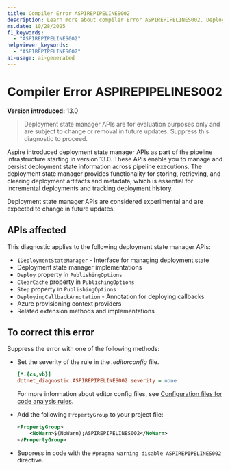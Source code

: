 ```yaml
---
title: Compiler Error ASPIREPIPELINES002
description: Learn more about compiler Error ASPIREPIPELINES002. Deployment state manager APIs are for evaluation purposes only and are subject to change or removal in future updates.
ms.date: 10/28/2025
f1_keywords:
  - "ASPIREPIPELINES002"
helpviewer_keywords:
  - "ASPIREPIPELINES002"
ai-usage: ai-generated
---
```


# Compiler Error ASPIREPIPELINES002

**Version introduced:** 13.0

> Deployment state manager APIs are for evaluation purposes only and are subject to change or removal in future updates. Suppress this diagnostic to proceed.

Aspire introduced deployment state manager APIs as part of the pipeline infrastructure starting in version 13.0. These APIs enable you to manage and persist deployment state information across pipeline executions. The deployment state manager provides functionality for storing, retrieving, and clearing deployment artifacts and metadata, which is essential for incremental deployments and tracking deployment history.

Deployment state manager APIs are considered experimental and are expected to change in future updates.

## APIs affected

This diagnostic applies to the following deployment state manager APIs:

- `IDeploymentStateManager` - Interface for managing deployment state
- Deployment state manager implementations
- `Deploy` property in `PublishingOptions`
- `ClearCache` property in `PublishingOptions`
- `Step` property in `PublishingOptions`
- `DeployingCallbackAnnotation` - Annotation for deploying callbacks
- Azure provisioning context providers
- Related extension methods and implementations

## To correct this error

Suppress the error with one of the following methods:

- Set the severity of the rule in the _.editorconfig_ file.

  ```ini
  [*.{cs,vb}]
  dotnet_diagnostic.ASPIREPIPELINES002.severity = none
  ```

  For more information about editor config files, see [Configuration files for code analysis rules](/dotnet/fundamentals/code-analysis/configuration-files).

- Add the following `PropertyGroup` to your project file:

  ```xml
  <PropertyGroup>
      <NoWarn>$(NoWarn);ASPIREPIPELINES002</NoWarn>
  </PropertyGroup>
  ```

- Suppress in code with the `#pragma warning disable ASPIREPIPELINES002` directive.
